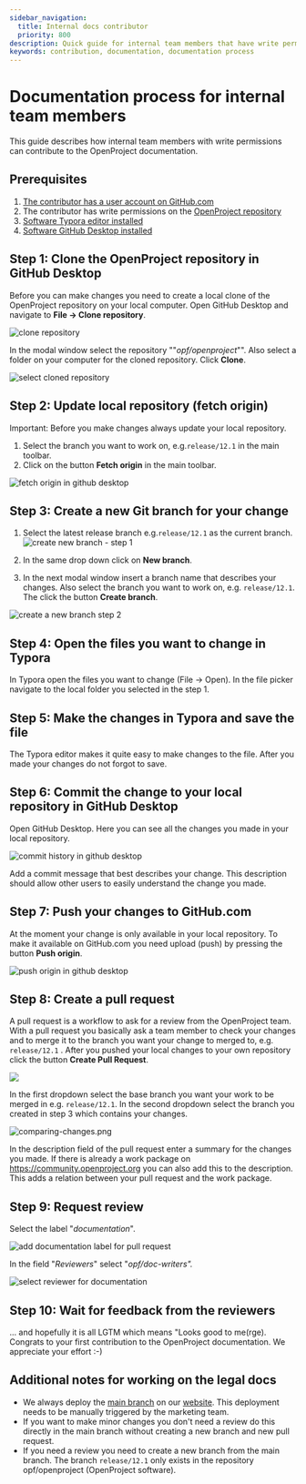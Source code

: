 ```yaml
---
sidebar_navigation:
  title: Internal docs contributor
  priority: 800
description: Quick guide for internal team members that have write permissions
keywords: contribution, documentation, documentation process
---
```


# Documentation process for internal team members

This guide describes how internal team members with write permissions can contribute to the OpenProject documentation.


## Prerequisites

1. [The contributor has a user account on GitHub.com](https://www.openproject.org/docs/development/contribution-documentation/documentation-process/#step-1-create-user-account-on-githubcom)
2. The contributor has write permissions on the [OpenProject repository](https://github.com/opf/openproject)
3. [Software Typora editor installed](https://www.openproject.org/docs/development/contribution-documentation/documentation-process/#step-2-install-typora)
4. [Software GitHub Desktop installed](https://www.openproject.org/docs/development/contribution-documentation/documentation-process/#step-3-install-github-desktop)

## Step 1: Clone the OpenProject repository in GitHub Desktop

Before you can make changes you need to create a local clone of the OpenProject repository on your local computer. Open GitHub Desktop and navigate to **File -> Clone repository**.

![clone repository](clone-repository.png)

In the modal window select the repository ""*opf/openproject*"". Also select a folder on your computer for the cloned repository. Click **Clone**.

![select cloned repository](select-cloned-repository.png)

## Step 2: Update local repository (fetch origin)

<div class="alert alert-warning" role="alert">

Important: Before you make changes always update your local repository.

</div>

1. Select the branch you want to work on, e.g.`release/12.1` in the main toolbar.
2. Click on the button **Fetch origin** in the main toolbar.

![fetch origin in github desktop](fetch-origin-in-github-desktop.png)

## Step 3: Create a new Git branch for your change

1. Select the latest release branch e.g.`release/12.1` as the current branch. 
    ![create new branch - step 1](create-new-branch-step-1.png)

2. In the same drop down click on **New branch**.

3. In the next modal window insert a branch name that describes your changes. Also select the branch you want to work on, e.g. `release/12.1`. The click the button **Create branch**.

![create a new branch step 2](create-new-branch-step-2.png)

## Step 4: Open the files you want to change in Typora

In Typora open the files you want to change (File -> Open). In the file picker navigate to the local folder you selected in the step 1.

## Step 5: Make the changes in Typora and save the file

The Typora editor makes it quite easy to make changes to the file. After you made your changes do not forgot to save.

## Step 6: Commit the change to your local repository in GitHub Desktop

Open GitHub Desktop. Here you can see all the changes you made in your local repository.

![commit history in github desktop](commit-history-in-github-desktop.png)

Add a commit message that best describes your change. This description should allow other users to easily understand the change you made.

## Step 7: Push your changes to GitHub.com

At the moment your change is only available in your local repository. To make it available on GitHub.com you need upload (push) by pressing the button **Push origin**.

![push origin in github desktop](push-origin-in-github-desktop.png)

## Step 8: Create a pull request

A pull request is a workflow to ask for a review from the OpenProject team. With a pull request you basically ask a team member to check your changes and to merge it to the branch you want your change to merged to, e.g. `release/12.1` . After you pushed your local changes to your own repository click the button **Create Pull Request**.

![](create-pull-request-github-desktop.png)



In the first dropdown select the base branch you want your work to be merged in e.g. `release/12.1`. In the second dropdown select the branch you created in step 3 which contains your changes.

![comparing-changes.png](comparing-changes.png)

In the description field of the pull request enter a summary for the changes you made. If there is already a work package on https://community.openproject.org you can also add this to the description. This adds a relation between your pull request and the work package.

## Step 9: Request review

Select the label "*documentation*". 

![add documentation label for pull request](add-documentation-label-pull-requests.png) 

In the field "*Reviewers*" select "*opf/doc-writers".* 

![select reviewer for documentation](select-reviewer-for-documentation.png)

## Step 10: Wait for feedback from the reviewers

... and hopefully it is all LGTM which means "Looks good to me(rge). Congrats to your first contribution to the OpenProject documentation. We appreciate your effort :-)

## Additional notes for working on the legal docs

* We always deploy the [main branch](https://github.com/opf/legal/tree/main) on our [website](https://www.openproject.org/legal/). This deployment needs to be manually triggered by the marketing team.
* If you want to make minor changes you don't need a review do this directly in the main branch without creating a new branch and new pull request.
* If you need a review you need to create a new branch from the main branch. The branch `release/12.1` only exists in the repository opf/openproject (OpenProject software).
